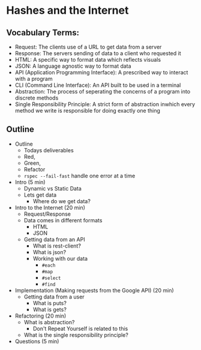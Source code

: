 # Hashes and the Internet

## Vocabulary Terms:

- Request: The clients use of a URL to get data from a server
- Response: The servers sending of data to a client who requested it
- HTML: A specific way to format data which reflects visuals
- JSON: A language agnostic way to format data
- API (Application Programming Interface): A prescribed way to interact with a program
- CLI (Command Line Interface): An API built to be used in a terminal
- Abstraction: The process of seperating the concerns of a program into discrete methods
- Single Responsibility Principle: A strict form of abstraction inwhich every method we write is responsible for doing exactly one thing

## Outline

- Outline
  - Todays deliverables
  - Red, 
  - Green, 
  - Refactor
  - `rspec --fail-fast` handle one error at a time
- Intro (5 min)
  - Dynamic vs Static Data
  - Lets get data
    - Where do we get data?
- Intro to the Internet (20 min)
  - Request/Response
  - Data comes in different formats
    - HTML
    - JSON
  - Getting data from an API
    - What is rest-client?
    - What is json?
    - Working with our data
      - `#each`
      - `#map`
      - `#select`
      - `#find`
- Implementation (Making requests from the Google API) (20 min)
  - Getting data from a user
    - What is puts?
    - What is gets?
- Refactoring (20 min)
  - What is abstraction?
    - Don't Repeat Yourself is related to this
  - What is the single responsibility principle?
- Questions (5 min)